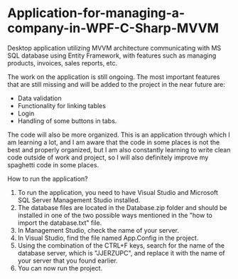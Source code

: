 # Application-for-managing-a-company-in-WPF-C-Sharp-MVVM
Desktop application utilizing MVVM architecture communicating with MS SQL database using Entity Framework, with features such as managing products, invoices, sales reports, etc.

The work on the application is still ongoing. The most important features that are still missing and will be added to the project in the near future are:
- Data validation
- Functionality for linking tables
- Login
- Handling of some buttons in tabs.

The code will also be more organized. This is an application through which I am learning a lot, and I am aware that the code in some places is not the best and properly organized, but I am also constantly learning to write clean code outside of work and project, so I will also definitely improve my spaghetti code in some places.

How to run the application?
1. To run the application, you need to have Visual Studio and Microsoft SQL Server Management Studio installed.
2. The database files are located in the Database.zip folder and should be installed in one of the two possible ways mentioned in the "how to import the database.txt" file.
3. In Management Studio, check the name of your server.
4. In Visual Studio, find the file named App.Config in the project.
5. Using the combination of the CTRL+F keys, search for the name of the database server, which is "JJERZUPC", and replace it with the name of your server that you found earlier.
6. You can now run the project.
